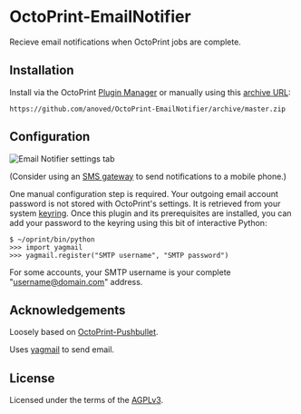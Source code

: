 # OctoPrint-EmailNotifier

Recieve email notifications when OctoPrint jobs are complete.

## Installation

Install via the OctoPrint [Plugin Manager](https://github.com/foosel/OctoPrint/wiki/Plugin:-Plugin-Manager) or manually using this [archive URL](https://github.com/anoved/OctoPrint-EmailNotifier/archive/master.zip):

	https://github.com/anoved/OctoPrint-EmailNotifier/archive/master.zip

## Configuration

![Email Notifier settings tab](http://i.imgur.com/9sliuId.png)

(Consider using an [SMS gateway](https://en.wikipedia.org/wiki/SMS_gateway#Use_with_email_clients) to send notifications to a mobile phone.)

One manual configuration step is required. Your outgoing email account password is not stored with OctoPrint's settings. It is retrieved from your system [keyring](https://pypi.python.org/pypi/keyring#what-is-python-keyring-lib). Once this plugin and its prerequisites are installed, you can add your password to the keyring using this bit of interactive Python: 

	$ ~/oprint/bin/python
	>>> import yagmail
	>>> yagmail.register("SMTP username", "SMTP password")

For some accounts, your SMTP username is your complete "username@domain.com" address.

## Acknowledgements

Loosely based on [OctoPrint-Pushbullet](https://github.com/OctoPrint/OctoPrint-Pushbullet). 

Uses [yagmail](https://github.com/kootenpv/yagmail) to send email.

## License

Licensed under the terms of the [AGPLv3](http://opensource.org/licenses/AGPL-3.0).
